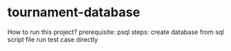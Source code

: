 # tournament-database
How to run this project?
prerequisite:
  psql
steps:
  create database from sql script file
  run test case directly
